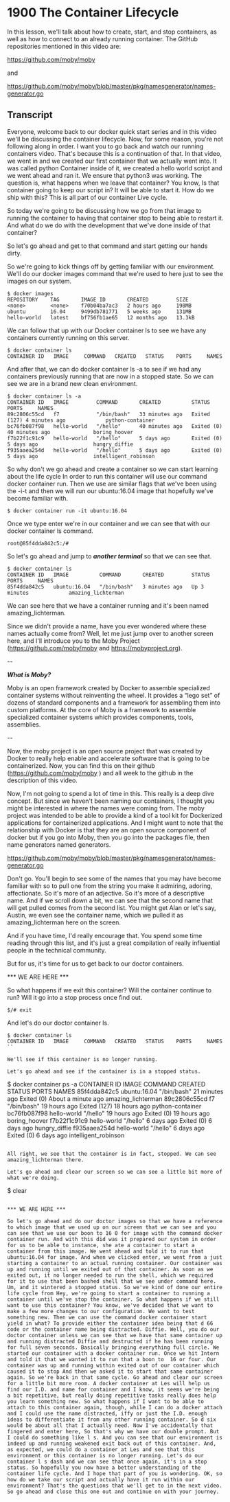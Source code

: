 # 1900 The Container Lifecycle

In this lesson, we'll talk about how to create, start, and stop containers, as well as how to connect to an already running container. The GitHub repositories mentioned in this video are:

https://github.com/moby/moby

and

https://github.com/moby/moby/blob/master/pkg/namesgenerator/names-generator.go

## Transcript

Everyone, welcome back to our docker quick start series and in this video we'll be discussing the container lifecycle. Now, for some reason, you're not following along in order. I want you to go back and watch our running containers video. That's because this is a continuation of that. In that video, we went in and we created our first container that we actually went into. It was called python Container inside of it, we created a hello world script and we went ahead and ran it. We ensure that python3  was working. The question is, what happens when we leave that container? You know, Is that container going to keep our script in? It will be able to start it. How do we ship with this? This is all part of our container Live cycle. 

So today we're going to be discussing how we go from that image to running the container to having that container stop to being able to restart it. And what do we do with the development that we've done inside of that container? 

So let's go ahead and get to that command and start getting our hands dirty. 

So we're going to kick things off by getting familiar with our environment. We'll do our docker images command that we're used to here just to see the images on our system. 

```
$ docker images
REPOSITORY    TAG       IMAGE ID       CREATED         SIZE
<none>        <none>    f70b04ba7ac3   2 hours ago     198MB
ubuntu        16.04     9499db781771   5 weeks ago     131MB
hello-world   latest    bf756fb1ae65   12 months ago   13.3kB
```

We can follow that up with our Docker container ls to see we have any containers currently running on this server. 

```
$ docker container ls
CONTAINER ID   IMAGE     COMMAND   CREATED   STATUS    PORTS     NAMES
```

And after that, we can do docker container ls -a  to see if we had any containers previously running that are now in a stopped state. So we can see we are in a brand new clean environment. 

```
$ docker container ls -a
CONTAINER ID   IMAGE         COMMAND       CREATED          STATUS                       PORTS     NAMES
89c2806c55cd   f7            "/bin/bash"   33 minutes ago   Exited (127) 4 minutes ago             python-container
bc76fb087f98   hello-world   "/hello"      40 minutes ago   Exited (0) 40 minutes ago              boring_hoover
f7b22f1c91c9   hello-world   "/hello"      5 days ago       Exited (0) 5 days ago                  hungry_diffie
f935aaea254d   hello-world   "/hello"      5 days ago       Exited (0) 5 days ago                  intelligent_robinson
```

So why don't we go ahead and create a container so we can start learning about the life cycle In order to run this container will use our command docker container run. Then we use are similar flags that we've been using the  -i-t and then we will run our  ubuntu:16.04  image that hopefully we've become familiar with. 

```
$ docker container run -it ubuntu:16.04
```

Once we type enter we're in our container and we can see that with our docker container ls command. 

```
root@85f4dda842c5:/#
```

So let's go ahead and jump to ***another terminal*** so that we can see that. 

```
$ docker container ls
CONTAINER ID   IMAGE          COMMAND       CREATED         STATUS         PORTS     NAMES
85f4dda842c5   ubuntu:16.04   "/bin/bash"   3 minutes ago   Up 3 minutes             amazing_lichterman
```

We can see here that we have a container running and it's been named amazing_lichterman. 

Since we didn't provide a name, have you ever wondered where these names actually come from? Well, let me just jump over to another screen here, and I'll introduce you to the Moby Project (https://github.com/moby/moby and https://mobyproject.org). 

--

***What is Moby?***

Moby is an open framework created by Docker to assemble specialized container systems without reinventing the wheel. It provides a “lego set” of dozens of standard components and a framework for assembling them into custom platforms. At the core of Moby is a framework to assemble specialized container systems which provides components, tools, assemblies.

--

Now, the moby project is an open source project that was created by Docker to really help enable and accelerate software that is going to be containerized. Now, you can find this on their github (https://github.com/moby/moby ) and all week to the github in the description of this video. 

Now, I'm not going to spend a lot of time in this. This really is a deep dive concept. But since we haven't been naming our containers, I thought you might be interested in where the names were coming from. The moby project was intended to be able to provide a kind of a tool kit for Dockerized applications for containerized applications. And I might want to note that the relationship with Docker is that they are an open source component of docker but if you go into Moby, then you go into the packages file, then name generators named generators. 

https://github.com/moby/moby/blob/master/pkg/namesgenerator/names-generator.go

Don't go. You'll begin to see some of the names that you may have become familiar with so to pull one from the string you make it admiring, adoring, affectionate. So it's more of an adjective. So it's more of a descriptive name. And if we scroll down a bit, we can see that the second name that will get pulled comes from the second list. You might get Alan or let's say, Austin, we even see the container name, which we pulled it as amazing_lichterman here on the screen. 

And if you have time, I'd really encourage that. You spend some time reading through this list, and it's just a great compilation of really influential people in the technical community. 

But for us, it's time for us to get back to our doctor containers. 

*** WE ARE HERE ***

So what happens if we exit this container? Will the container continue to run? Will it go into a stop process once find out.

```
$/# exit
```

And let's do our doctor container ls. 

```
$ docker container ls
CONTAINER ID   IMAGE     COMMAND   CREATED   STATUS    PORTS     NAMES
``

We'll see if this container is no longer running. 

Let's go ahead and see if the container is in a stopped status. 

```
$ docker container ps -a
CONTAINER ID   IMAGE          COMMAND       CREATED          STATUS                          PORTS     NAMES
85f4dda842c5   ubuntu:16.04   "/bin/bash"   21 minutes ago   Exited (0) About a minute ago             amazing_lichterman
89c2806c55cd   f7             "/bin/bash"   19 hours ago     Exited (127) 18 hours ago                 python-container
bc76fb087f98   hello-world    "/hello"      19 hours ago     Exited (0) 19 hours ago                   boring_hoover
f7b22f1c91c9   hello-world    "/hello"      6 days ago       Exited (0) 6 days ago                     hungry_diffie
f935aaea254d   hello-world    "/hello"      6 days ago       Exited (0) 6 days ago                     intelligent_robinson
```

All right, we see that the container is in fact, stopped. We can see amazing_lichterman there. 

Let's go ahead and clear our screen so we can see a little bit more of what we're doing. 

```
$ clear
```

*** WE ARE HERE ***

So let's go ahead and do our doctor images so that we have a reference to which image that we used up on our screen that we can see and you can see that we use our boon to 16 0 for image with the command docker container run. And with this did was it prepared our system in order for us to be able to instance, she ate a container to start a container from this image. We went ahead and told it to run that ubuntu:16.04 for image. And when we clicked enter, we went from a just starting a container to an actual running container. Our container was up and running until we exited out of that container. As soon as we exited out, it no longer needed to run the shell, which we required for it to use that been bashed shell that we see under command here. Um, and it wintered a stopped status. So we've kind of done our entire life cycle from Hey, we're going to start a container to running a container until we've stop the container. So what happens if we still want to use this container? You know, we've decided that we want to make a few more changes to our configuration. We want to test something new. Then we can use the command docker container start yield in what? To provide either the container idea being that d 66 code or the container name being distracted. Diffie. Well, you do our doctor container unless we can see that we have that same container up and running distracted Diffie and destructed if he has been running for full seven seconds. Basically bringing everything full circle. We started our container with a docker container run. Once we hit Intern and told it that we wanted it to run that a boon to  16 or four. Our container was up and running within exited out of our container which caused it to stop And then we asked it to start that same container again. So we're back in that same cycle. Go ahead and clear our screen for a little bit more room. A docker container at Les will help us find our I.D. and name for container and I know, it seems we're being a bit repetitive, but really doing repetitive tasks really does help you learn something new. So what happens if I want to be able to attach to this container again, though, while I can do a docker attach and I could use the name distracted, iffy or just the I.D. enough ideas to differentiate it from any other running container. So d six would be about all that I actually need. Now I've accidentally that fingered and enter here, So that's why we have our double prompt. But I could do something like l s. And you can see that our environment is indeed up and running weakened exit back out of this container. And, as expected, we could do a container at Les and see that this environment or this container is no longer running. Let's do our container l s dash and we can see that once again, it's in a stop status. So hopefully you now have a better understanding of the container life cycle. And I hope that part of you is wondering. OK, so how do we take our script and actually have it run within our environment? That's the questions that we'll get to in the next video. So go ahead and close this one out and continue on with your journey.
